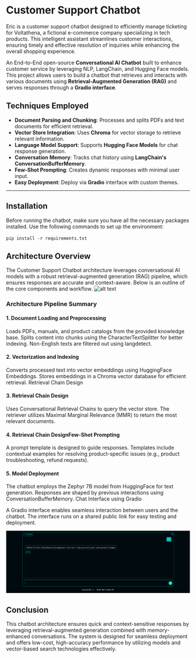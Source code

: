 # Customer Support Chatbot

Eric is a customer support chatbot designed to efficiently manage ticketing for Voltathena, a fictional e-commerce company specializing in tech products. This intelligent assistant streamlines customer interactions, ensuring timely and effective resolution of inquiries while enhancing the overall shopping experience.

An End-to-End open-source **Conversational AI Chatbot** built to enhance customer service by leveraging NLP, LangChain, and Hugging Face models. This project allows users to build a chatbot that retrieves and interacts with various documents using **Retrieval-Augmented Generation (RAG)** and serves responses through a **Gradio interface**. 

## Techniques Employed

- **Document Parsing and Chunking**: Processes and splits PDFs and text documents for efficient retrieval.
- **Vector Store Integration**: Uses **Chroma** for vector storage to retrieve relevant information.
- **Language Model Support**: Supports **Hugging Face Models** for chat response generation.
- **Conversation Memory**: Tracks chat history using **LangChain's ConversationBufferMemory**.
- **Few-Shot Prompting**: Creates dynamic responses with minimal user input.
- **Easy Deployment**: Deploy via **Gradio** interface with custom themes.

---

## Installation

Before running the chatbot, make sure you have all the necessary packages installed. Use the following commands to set up the environment:

`pip install -r requirements.txt`

## Architecture Overview
The Customer Support Chatbot architecture leverages conversational AI models with a robust retrieval-augmented generation (RAG) pipeline, which ensures responses are accurate and context-aware. Below is an outline of the core components and workflow.
![alt text]()
### Architecture Pipeline Summary

#### 1. Document Loading and Preprocessing

Loads PDFs, manuals, and product catalogs from the provided knowledge base.
Splits content into chunks using the CharacterTextSplitter for better indexing.
Non-English texts are filtered out using langdetect.

#### 2. Vectorization and Indexing

Converts processed text into vector embeddings using HuggingFace Embeddings.
Stores embeddings in a Chroma vector database for efficient retrieval.
Retrieval Chain Design

#### 3. Retrieval Chain Design
Uses Conversational Retrieval Chains to query the vector store.
The retriever utilizes Maximal Marginal Relevance (MMR) to return the most relevant documents.

#### 4. Retrieval Chain DesignFew-Shot Prompting

A prompt template is designed to guide responses.
Templates include contextual examples for resolving product-specific issues (e.g., product troubleshooting, refund requests).

#### 5. Model Deployment

The chatbot employs the Zephyr 7B model from HuggingFace for text generation.
Responses are shaped by previous interactions using ConversationBufferMemory.
Chat Interface using Gradio

A Gradio interface enables seamless interaction between users and the chatbot.
The interface runs on a shared public link for easy testing and deployment.

![alt text](https://github.com/nithinmanayilghub/HiDevs-Cohort-1/blob/main/Week-2/Week-2%20Chatbot%20Image.png?raw=true)

## Conclusion
This chatbot architecture ensures quick and context-sensitive responses by leveraging retrieval-augmented generation combined with memory-enhanced conversations. The system is designed for seamless deployment and offers low-cost, high-accuracy performance by utilizing models and vector-based search technologies effectively.
